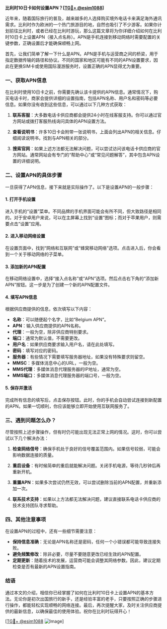 **比利时10日卡如何设置APN？[[TG💪+ @esim1088](https://t.me/s/esim1088)]**

近年来，随着国际旅行的普及，越来越多的人选择购买境外电话卡来满足海外通讯需求。比利时作为欧洲的一个热门旅游目的地，自然也吸引了不少游客。如果你计划前往比利时，或者已经在比利时游玩，那么这篇文章将为你详细介绍如何在比利时10日卡上设置APN（接入点名称）。APN是手机连接到移动网络时需要配置的关键参数，正确设置后才能确保顺畅上网。

首先，让我们简单了解一下什么是APN。APN是手机与运营商之间的桥梁，用于指定数据传输的路径和协议。不同的国家和地区可能有不同的APN设置要求，因此在更换SIM卡或使用国际漫游服务时，设置正确的APN显得尤为重要。

### 一、获取APN信息

在比利时使用10日卡之前，你需要先确认该卡提供的APN信息。通常情况下，购买电话卡时，商家会提供详细的设置指南，包括APN名称、用户名和密码等必要信息。如果你没有收到这些信息，可以通过以下几种方式获取：

1. **联系客服**：大多数电话卡供应商都会提供24小时在线客服支持。你可以通过官方网站或拨打客服热线询问具体的APN设置方法。
   
2. **查看说明书**：许多10日卡会附带一张说明书，上面会列出APN的相关信息。仔细阅读说明书，找到与APN相关的部分。

3. **搜索官网**：如果上述方法都无法解决问题，可以尝试访问该电话卡供应商的官方网站。通常网站会有专门的“帮助中心”或“常见问题解答”，其中包含APN设置的详细说明。

### 二、设置APN的具体步骤

一旦获得了APN信息，接下来就是实际操作了。以下是设置APN的一般步骤：

#### 1. 打开手机设置

进入手机的“设置”菜单。不同品牌的手机界面可能会有所不同，但大致路径是相同的。对于安卓用户来说，可以在主屏幕上找到“设置”图标；而对于苹果用户，则需要点击“设置”应用。

#### 2. 进入移动网络设置

在设置页面中，找到“网络和互联网”或“蜂窝移动网络”选项。点击进入后，你会看到一个关于移动网络的子菜单。

#### 3. 添加新的APN配置

在移动网络设置中，选择“接入点名称”或“APN”选项。然后点击右下角的“添加新APN”按钮。这一步是为了创建一个新的APN配置文件。

#### 4. 填写APN信息

根据供应商提供的信息，依次填写以下内容：
- **名称**：可以随便起个名字，比如“Belgium APN”。
- **APN**：输入供应商提供的APN名称。
- **代理**：一般为空，除非供应商特别要求。
- **端口**：通常为默认值，不需要更改。
- **用户名**：如果供应商要求输入用户名，请在此处填写。
- **密码**：填写对应的密码。
- **服务器**：有些情况下需要填写服务器地址，如果没有特殊要求则留空。
- **MMSC**：多媒体消息中心的URL，一般为空。
- **MMS代理**：多媒体消息代理服务器的IP地址，通常为空。
- **MMS端口**：多媒体消息代理服务器的端口号，一般为空。

#### 5. 保存并激活

完成所有信息的填写后，点击保存按钮。此时，你的手机会自动尝试连接到新配置的APN。如果一切顺利，你应该能够立即开始使用互联网服务了。

### 三、遇到问题怎么办？

尽管按照上述步骤操作，但有时仍可能出现无法正常上网的情况。这时，你可以尝试以下几个解决办法：

1. **检查网络信号**：确保手机处于良好的信号覆盖范围内。如果信号较弱，可能会影响数据连接的质量。

2. **重启设备**：有时候简单的重启就能解决问题。关闭手机电源，等待几秒钟后再重新开机。

3. **重置APN**：如果多次尝试仍然无效，可以尝试删除当前的APN配置，并重新添加一次。

4. **联系技术支持**：如果以上方法都无法解决问题，建议直接联系电话卡供应商的技术支持团队寻求帮助。

### 四、其他注意事项

在设置APN的过程中，还有一些细节需要注意：

- **保持信息准确**：无论是APN名称还是密码，任何一个小错误都可能导致连接失败。
- **避免频繁修改**：除非必要，尽量不要随意更改已经生效的APN配置。
- **定期更新**：随着技术的发展，运营商可能会调整其网络参数。因此，建议定期检查是否有最新的APN设置指南。

### 结语

通过本文的介绍，相信你已经掌握了如何在比利时10日卡上设置APN的基本方法。无论你是初次出国旅行的新手，还是经验丰富的老手，只要按照正确的步骤进行操作，都能轻松实现顺畅的网络连接。最后，再次提醒大家，及时关注供应商提供的最新信息，以确保最佳的使用体验。祝你在比利时玩得开心！

[[TG💪+ @esim1088](https://t.me/s/esim1088) ![Image](https://i.postimg.cc/4NQfJmqS/Snipaste-2025-05-13-00-14-12.png)]